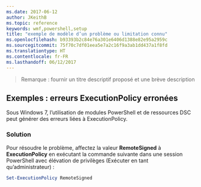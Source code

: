 ```yaml
---
ms.date: 2017-06-12
author: JKeithB
ms.topic: reference
keywords: wmf,powershell,setup
title: "exemple de modèle d’un problème ou limitation connu"
ms.openlocfilehash: b93393b2c84e76a301e6406d1388e82e95a2959c
ms.sourcegitcommit: 75f70c7df01eea5e7a2c16f9a3ab1dd437a1f8fd
ms.translationtype: HT
ms.contentlocale: fr-FR
ms.lasthandoff: 06/12/2017
---
```

>Remarque : fournir un titre descriptif proposé et une brève description

<a id="example-erroneous-executionpolicy-errors" class="xliff"></a>
## Exemples : erreurs ExecutionPolicy erronées ##
Sous Windows 7, l’utilisation de modules PowerShell et de ressources DSC peut générer des erreurs liées à ExecutionPolicy.

<a id="resolution" class="xliff"></a>
### Solution

Pour résoudre le problème, affectez la valeur **RemoteSigned** à **ExecutionPolicy** en exécutant la commande suivante dans une session PowerShell avec élévation de privilèges (Exécuter en tant qu’administrateur) :

```powershell
Set-ExecutionPolicy RemoteSigned
```

